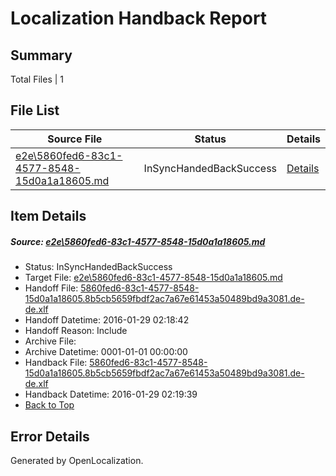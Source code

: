 # <a name='report-top'></a> Localization Handback Report

## Summary
 Total Files | 1

## File List
 Source File | Status | Details 
 ----------- | ------ | ------- 
 [e2e\5860fed6-83c1-4577-8548-15d0a1a18605.md](https://github.com/OpenLocalizationTest/oltest/blob/2cc10cbf43091eee4601a0dd5fda416bd31f788e/e2e/5860fed6-83c1-4577-8548-15d0a1a18605.md) | InSyncHandedBackSuccess | [Details](#913a9e7ef9b4b25376d0ca8de46bf1eca3217d343)

## Item Details
##### <a name='913a9e7ef9b4b25376d0ca8de46bf1eca3217d343'></a> Source: [e2e\5860fed6-83c1-4577-8548-15d0a1a18605.md](https://github.com/OpenLocalizationTest/oltest/blob/2cc10cbf43091eee4601a0dd5fda416bd31f788e/e2e/5860fed6-83c1-4577-8548-15d0a1a18605.md)
* Status: InSyncHandedBackSuccess
* Target File: [e2e\5860fed6-83c1-4577-8548-15d0a1a18605.md](https://github.com/OpenLocalizationTestOrg/oltest.de-de/blob/2f7c34b9b655d77e5260101901026308b8f2b1b3/e2e/5860fed6-83c1-4577-8548-15d0a1a18605.md)
* Handoff File: [5860fed6-83c1-4577-8548-15d0a1a18605.8b5cb5659fbdf2ac7a67e61453a50489bd9a3081.de-de.xlf](https://github.com/OpenLocalizationTestOrg/olhandoff/blob/57724a567ac8da1eb833443c0379bb1a3fce76d2/ol-handoff/OpenLocalizationTestOrg/oltest.de-de/tianzh/5860fed6-83c1-4577-8548-15d0a1a18605.8b5cb5659fbdf2ac7a67e61453a50489bd9a3081.de-de.xlf)
* Handoff Datetime: 2016-01-29 02:18:42
* Handoff Reason: Include
* Archive File: 
* Archive Datetime: 0001-01-01 00:00:00
* Handback File: [5860fed6-83c1-4577-8548-15d0a1a18605.8b5cb5659fbdf2ac7a67e61453a50489bd9a3081.de-de.xlf](https://github.com/OpenLocalizationTestOrg/olhandback/blob/18bd51278cdcea8abaefed34afbf320bca52f126/ol-handback/OpenLocalizationTestOrg/oltest.de-de/tianzh/5860fed6-83c1-4577-8548-15d0a1a18605.8b5cb5659fbdf2ac7a67e61453a50489bd9a3081.de-de.xlf)
* Handback Datetime: 2016-01-29 02:19:39
* [Back to Top](#report-top)


## Error Details

Generated by OpenLocalization.
